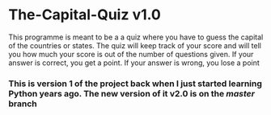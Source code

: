 # The-Capital-Quiz v1.0
This programme is meant to be a a quiz where you have to guess the capital of the countries or states. The quiz will keep track of your score and will tell you how much your score is out of the number of questions given. If your answer is correct, you get a point. If your answer is wrong, you lose a point

### This is version 1 of the project back when I just started learning Python years ago. The new version of it v2.0 is on the ***master*** branch
